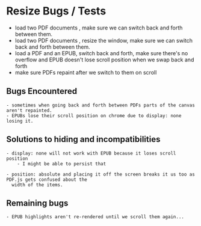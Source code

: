 
# Resize Bugs / Tests

- load two PDF documents , make sure we can switch back and forth between them.
- load two PDF documents , resize the window, make sure we can switch back and forth between them.
- load a PDF and an EPUB, switch back and forth, make sure there's no overflow and EPUB doesn't 
  lose scroll position when we swap back and forth 
- make sure PDFs repaint after we switch to them on scroll
  
## Bugs Encountered
    - sometimes when going back and forth between PDFs parts of the canvas aren't repainted.
    - EPUBs lose their scroll position on chrome due to display: none losing it. 
    
## Solutions to hiding and incompatibilities

    - display: none will not work with EPUB because it loses scroll position
        - I might be able to persist that

    - position: absolute and placing it off the screen breaks it us too as PDF.js gets confused about the 
      width of the items.

## Remaining bugs 

    - EPUB highlights aren't re-rendered until we scroll them again... 
